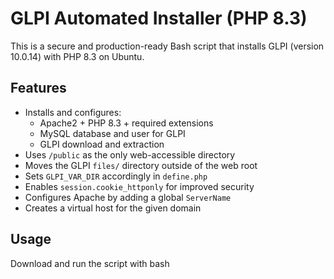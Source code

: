 # GLPI Automated Installer (PHP 8.3)

This is a secure and production-ready Bash script that installs GLPI (version 10.0.14) with PHP 8.3 on Ubuntu.

## Features

- Installs and configures:
  - Apache2 + PHP 8.3 + required extensions
  - MySQL database and user for GLPI
  - GLPI download and extraction
- Uses `/public` as the only web-accessible directory
- Moves the GLPI `files/` directory outside of the web root
- Sets `GLPI_VAR_DIR` accordingly in `define.php`
- Enables `session.cookie_httponly` for improved security
- Configures Apache by adding a global `ServerName`
- Creates a virtual host for the given domain

## Usage

Download and run the script with bash
